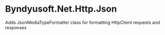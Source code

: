 # Byndyusoft.Net.Http.Json
Adds JsonMediaTypeFormatter class for formatting HttpClient requests and responses
